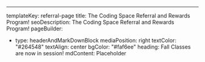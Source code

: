 ---
templateKey: referral-page
title: The Coding Space Referral and Rewards Program!
seoDescription: The Coding Space Referral and Rewards Program!
pageBuilder:
  - type: headerAndMarkDownBlock
    mediaPosition: right
    textColor: "#264548"
    textAlign: center
    bgColor: "#faf6ee"
    heading: Fall Classes are now in session!
    mdContent: Placeholder
